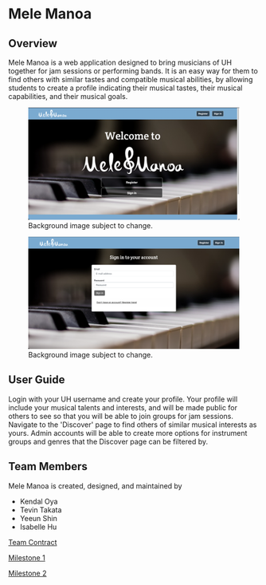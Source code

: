 # Mele Manoa

## Overview
Mele Manoa is a web application designed to bring musicians of UH together for jam sessions or performing bands. It is an easy way for them to find others with similar tastes and compatible musical abilities, by allowing students to create a profile indicating their musical tastes, their musical capabilities, and their musical goals.

<figure>
    <img src="img/Homepage.png" class="rounded"/>
    <figcaption class="figure-caption text-wrap" style="width: 500px"> Background image subject to change.</figcaption>
</figure>

<figure>
    <img src="img/SignIn.png" class="rounded"/>
    <figcaption class="figure-caption text-wrap" style="width: 500px"> Background image subject to change.</figcaption>
</figure>

## User Guide
Login with your UH username and create your profile. Your profile will include your musical talents and interests, and will be made public for others to see so that you will be able to join groups for jam sessions. Navigate to the 'Discover' page to find others of similar musical interests as yours.
Admin accounts will be able to create more options for instrument groups and genres that the Discover page can be filtered by.

## Team Members
Mele Manoa is created, designed, and maintained by
- Kendal Oya
- Tevin Takata
- Yeeun Shin
- Isabelle Hu

[Team Contract](https://docs.google.com/document/d/1zy-giZkrca_htvXo5oxdvaI5PSrM_AwTMCYWHB_XyJM/edit?usp=sharing)

[Milestone 1](https://github.com/orgs/mele-manoa/projects/1/views/1)

[Milestone 2](https://github.com/orgs/mele-manoa/projects/2/views/1)
